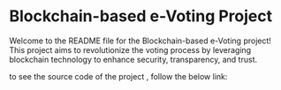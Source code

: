 # Blockchain-based e-Voting Project

Welcome to the README file for the Blockchain-based e-Voting project! This project aims to revolutionize the voting process by leveraging blockchain technology to enhance security, transparency, and trust.

to see the source code of the project , follow the below link:
[](https://github.com/snkt-30/BlockVote-BlockChain-Chain-Based-Voting-System/tree/main)
